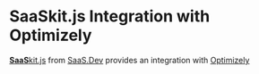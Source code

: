 
# **SaaS**kit.js Integration with Optimizely

[**SaaS**kit.js](https://saaskit.js.org) from [SaaS.Dev](https://saas.dev) provides an integration with [Optimizely](https://saaskit.js.org/integrations/optimizely)
